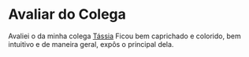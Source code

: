 # Avaliar do Colega

Avaliei o da minha colega [Tássia](https://github.com/TassiaKampws/Tassia-Kampws)
Ficou bem caprichado e colorido, bem intuitivo e de maneira geral, expôs o principal dela.

